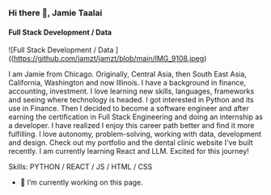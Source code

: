 ### Hi there 👋, Jamie Taalai
#### Full Stack Development / Data 
![Full Stack Development / Data ]((https://github.com/jamzt/jamzt/blob/main/IMG_9108.jpeg)

I am Jamie from Chicago. Originally, Central Asia, then South East Asia, California, Washington and now Illinois. I have a background in finance, accounting, investment. I love learning new skills, languages, frameworks and seeing where technology is headed. I got interested in Python and its use in Finance. Then I decided to become a software engineer and after earning the certification in Full Stack Engineering and doing an internship as a developer. I have realized I enjoy this career path better and find it more fulfilling. I love autonomy, problem-solving, working with data, development and design. Check out my portfolio and the dental clinic website I've built recently. I am currently learning React and LLM. Excited for this journey!

Skills: PYTHON / REACT / JS / HTML / CSS

- 🔭 I’m currently working on this page. 




